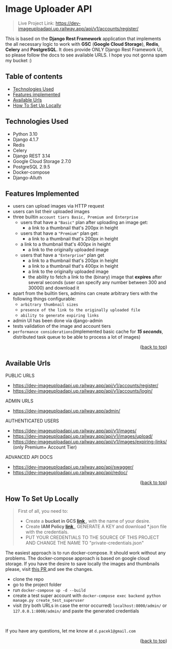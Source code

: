 # Image Uploader API
<div id="top"></div>

> Live Project Link: https://dev-imageuploadapi.up.railway.app/api/v1/accounts/register/

This is based on the **Django Rest Framework** application that implements the all necessary logic to work with **GSC** (**Google Cloud Storage**), **Redis**, **Celery** and **PostgreSQL**.
It does provide ONLY Django Rest Framework UI, so please follow the docs to see available URLS. 
I hope you not gonna spam my bucket :)

## Table of contents
* [Technologies Used](#technologies-used)
* [Features implemented](#features-implemented)
* [Available Urls](#available-urls)
* [How To Set Up Locally](#how-to-set-up-locally)

## Technologies Used
* Python 3.10
* Django 4.1.7
* Redis 
* Celery
* Django REST 3.14
* Google Cloud Storage 2.7.0
* PostgreSQL 2.9.5
* Docker-compose
* Django-Alluth

## Features Implemented
- users can upload images via HTTP request
- users can list their uploaded images
- three builtin `account tiers Basic, Premium and Enterprise`
  - users that have a `"Basic"` plan after uploading an image get: 
    - a link to a thumbnail that's 200px in height
  - users that have a `"Premium"` plan get:
    - a link to a thumbnail that's 200px in height
  - a link to a thumbnail that's 400px in height
    - a link to the originally uploaded image
  - users that have a `"Enterprise"` plan get
    - a link to a thumbnail that's 200px in height
    - a link to a thumbnail that's 400px in height
    - a link to the originally uploaded image
    - the ability to fetch a link to the (binary) image that **expires** after several seconds (user can specify any number between 300 and 30000) and download it
- apart from the builtin tiers, admins can create arbitrary tiers with the following things configurable:
  - `arbitrary thumbnail sizes`
  - `presence of the link to the originally uploaded file`
  - `ability to generate expiring links`
- admin UI has been done via django-admin
- tests validation of the image and account tiers
- `performance considerations`(implemented basic cache for _**15 seconds**_, distributed task queue to be able to process a lot of images)

<p align="right">(<a href="#top">back to top</a>)</p>

## Available Urls
PUBLIC URLS
- https://dev-imageuploadapi.up.railway.app/api/v1/accounts/register/
- https://dev-imageuploadapi.up.railway.app/api/v1/accounts/login/

ADMIN URLS
- https://dev-imageuploadapi.up.railway.app/admin/

AUTHENTICATED USERS
- https://dev-imageuploadapi.up.railway.app/api/v1/images/
- https://dev-imageuploadapi.up.railway.app/api/v1/images/upload/
- https://dev-imageuploadapi.up.railway.app/api/v1/images/expiring-links/ (only Premium+ Account Tier)

ADVANCED API DOCS 
- https://dev-imageuploadapi.up.railway.app/api/swagger/
- https://dev-imageuploadapi.up.railway.app/api/redoc/

<p align="right">(<a href="#top">back to top</a>)</p>

## How To Set Up Locally
> First of all, you need to:
> - Create a **bucket in GCS <a href="https://console.cloud.google.com/storage/create-bucket">link </a>**, with the name of your desire. 
> - Create **IAM Policy <a href="https://console.cloud.google.com/iam-admin/serviceaccounts"> link </a>**, GENERATE A KEY and download *.json file with the credentials. 
> - PUT YOUR CREDENTIALS TO THE SOURCE OF THIS PROJECT AND CHANGE THE NAME TO "private-credentials.json"


The easiest approach is to run docker-compose. It should work without any problems.
The docker-compose approach is based on google cloud storage. If you have the desire to save locally 
the images and thumbnails please, visit <a href="https://github.com/fortyfortyy/ImageUploadApi/pull/6"> this PR </a> and see the changes.

- clone the repo 
- go to the project folder
- run `docker-compose up -d --build`
- create a test super account with `docker-compose exec backend python manage.py create_test_superuser`
- visit (try both URLs in case the error occurred) `localhost:8000/admin/` or `127.0.0.1:8000/admin/` and paste the generated credentials

<br />

If you have any questions, let me know at `d.pacek1@gmail.com`
<p align="right">(<a href="#top">back to top</a>)</p>
